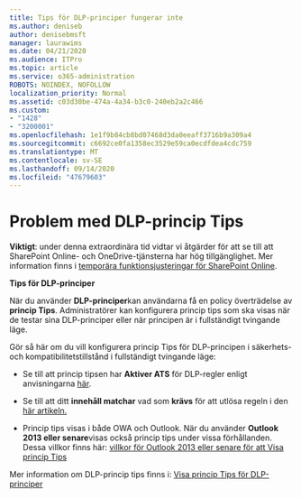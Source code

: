 ```yaml
---
title: Tips för DLP-principer fungerar inte
ms.author: deniseb
author: denisebmsft
manager: laurawims
ms.date: 04/21/2020
ms.audience: ITPro
ms.topic: article
ms.service: o365-administration
ROBOTS: NOINDEX, NOFOLLOW
localization_priority: Normal
ms.assetid: c03d30be-474a-4a34-b3c0-240eb2a2c466
ms.custom:
- "1428"
- "3200001"
ms.openlocfilehash: 1e1f9b84cb8bd07468d3da0eeaff3716b9a309a4
ms.sourcegitcommit: c6692ce0fa1358ec3529e59ca0ecdfdea4cdc759
ms.translationtype: MT
ms.contentlocale: sv-SE
ms.lasthandoff: 09/14/2020
ms.locfileid: "47679603"
---
```

# <a name="dlp-policy-tip-issues"></a>Problem med DLP-princip Tips

**Viktigt**: under denna extraordinära tid vidtar vi åtgärder för att se till att SharePoint Online- och OneDrive-tjänsterna har hög tillgänglighet. Mer information finns i [temporära funktionsjusteringar för SharePoint Online](https://aka.ms/ODSPAdjustments).

**Tips för DLP-principer**

När du använder **DLP-principer**kan användarna få en policy överträdelse av **princip Tips**. Administratörer kan konfigurera princip tips som ska visas när de testar sina DLP-principer eller när principen är i fullständigt tvingande läge.
  
Gör så här om du vill konfigurera princip Tips för DLP-principen i säkerhets-och kompatibilitetstillstånd i fullständigt tvingande läge:
  
- Se till att princip tipsen har **Aktiver ATS** för DLP-regler enligt anvisningarna [här](https://docs.microsoft.com/microsoft-365/compliance/use-notifications-and-policy-tips).

- Se till att ditt **innehåll matchar** vad som **krävs** för att utlösa regeln i den [här artikeln.](https://docs.microsoft.com/microsoft-365/compliance/sensitive-information-type-entity-definitions)

- Princip tips visas i både OWA och Outlook. När du använder **Outlook 2013 eller senare**visas också princip tips under vissa förhållanden. Dessa villkor finns här: [villkor för Outlook 2013 eller senare för att Visa princip Tips](https://docs.microsoft.com/microsoft-365/compliance/use-notifications-and-policy-tips)

Mer information om DLP-princip tips finns i: [Visa princip Tips för DLP-principer](https://docs.microsoft.com/microsoft-365/compliance/use-notifications-and-policy-tips)
  